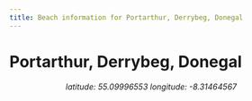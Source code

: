 ```yaml
---
title: Beach information for Portarthur, Derrybeg, Donegal
---
```

# Portarthur, Derrybeg, Donegal 

<div align="center"><i>latitude: 55.09996553 longitude: -8.31464567</i></div>